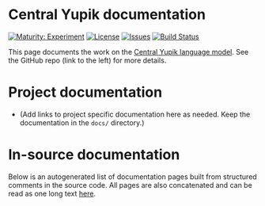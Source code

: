 # Central Yupik documentation

[![Maturity: Experiment](https://img.shields.io/badge/Maturity-Experiment-black.svg)](https://giellalt.github.io/MaturityClassification.html)
[![License](https://img.shields.io/github/license/giellalt/lang-esu)](https://github.com/giellalt/lang-esu/blob/main/LICENSE)
[![Issues](https://img.shields.io/github/issues/giellalt/lang-esu)](https://github.com/giellalt/lang-esu/issues)
[![Build Status](https://divvun-tc.giellalt.org/api/github/v1/repository/giellalt/lang-esu/main/badge.svg)](https://github.com/giellalt/lang-esu/actions)

This page documents the work on the [Central Yupik language model](http://github.com/giellalt/lang-esu). See the GitHub repo (link to the left) for more details.

# Project documentation

* (Add links to project specific documentation here as needed. Keep the documentation in the `docs/` directory.)

# In-source documentation

Below is an autogenerated list of documentation pages built from structured comments in the source code. All pages are also concatenated and can be read as one long text [here](esu.md).

